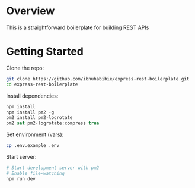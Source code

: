 # Overview
This is a straightforward boilerplate for building REST APIs

# Getting Started

Clone the repo:
```sh
git clone https://github.com/ibnuhabibie/express-rest-boilerplate.git
cd express-rest-boilerplate
```

Install dependencies:
```js
npm install
npm install pm2 -g
pm2 install pm2-logrotate
pm2 set pm2-logrotate:compress true
```

Set environment (vars):
```sh
cp .env.example .env
```

Start server:
```sh
# Start development server with pm2
# Enable file-watching
npm run dev
```
